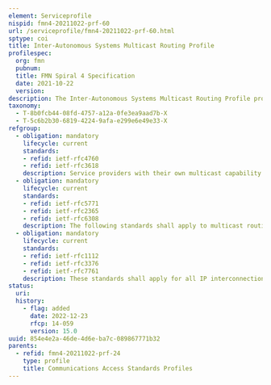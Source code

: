 ```yaml
---
element: Serviceprofile
nispid: fmn4-20211022-prf-60
url: /serviceprofile/fmn4-20211022-prf-60.html
sptype: coi
title: Inter-Autonomous Systems Multicast Routing Profile
profilespec:
  org: fmn
  pubnum: 
  title: FMN Spiral 4 Specification
  date: 2021-10-22
  version: 
description: The Inter-Autonomous Systems Multicast Routing Profile provides standards and guidance for multicast routing between inter-autonomous systems. Interconnections are based on bilateral agreements.
taxonomy:
  - T-8b0fcb44-08fd-4757-a12a-0fe3ea9aad7b-X
  - T-5c6b2b30-6819-4224-9afa-e299e6e49e33-X
refgroup:
  - obligation: mandatory
    lifecycle: current
    standards: 
    - refid: ietf-rfc4760
    - refid: ietf-rfc3618
    description: Service providers with their own multicast capability shall provide a Rendezvous Point (RP) supporting the following IP multicast protocol standards.
  - obligation: mandatory
    lifecycle: current
    standards: 
    - refid: ietf-rfc5771
    - refid: ietf-rfc2365
    - refid: ietf-rfc6308
    description: The following standards shall apply to multicast routing.
  - obligation: mandatory
    lifecycle: current
    standards: 
    - refid: ietf-rfc1112
    - refid: ietf-rfc3376
    - refid: ietf-rfc7761
    description: These standards shall apply for all IP interconnections.
status:
  uri: 
  history: 
    - flag: added
      date: 2022-12-23
      rfcp: 14-059
      version: 15.0
uuid: 854e4e2a-46de-4d6e-ba7c-089867771b32
parents:
  - refid: fmn4-20211022-prf-24
    type: profile
    title: Communications Access Standards Profiles
---
```

